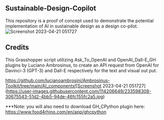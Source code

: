 ## Sustainable-Design-Copilot

This repository is a proof of concept used to demonstrate the potential implementation of AI in sustainable design as a design co-pilot. <br />
![Screenshot 2023-04-21 051727](https://user-images.githubusercontent.com/114206649/233598604-231af4b8-6e2d-4c48-9970-81d3410cee34.jpg)


## Credits 
This Grasshopper script utilizing Ask_To_OpenAI and OpenAI_Dall-E_GH plugins by Luciano Ambrosinus, to create an API request from OpenAI for Davinci-3 (GPT-3) and Dall-E respectively for the text and visual out put. <br />


https://github.com/lucianoambrosini/Ambrosinus-Toolkit/tree/main/AI_components![Screenshot 2023-04-21 051727](https://user-images.githubusercontent.com/114206649/233598308-30675543-51d2-4bb5-94de-46fc155fc2a5.jpg)


***Note: you will also need to download GH_CPython plugin here: https://www.food4rhino.com/en/app/ghcpython

